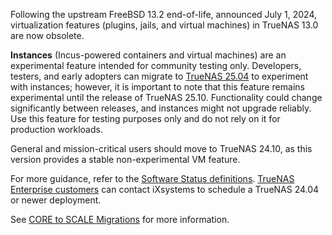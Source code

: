 &NewLine;

Following the upstream FreeBSD 13.2 end-of-life, announced July 1, 2024, virtualization features (plugins, jails, and virtual machines) in TrueNAS 13.0 are now obsolete.

**Instances** (Incus-powered containers and virtual machines) are an experimental feature intended for community testing only. Developers, testers, and early adopters can migrate to [TrueNAS 25.04](https://www.truenas.com/download-truenas-scale/) to experiment with instances; however, it is important to note that this feature remains experimental until the release of TrueNAS 25.10. Functionality could change significantly between releases, and instances might not upgrade reliably. Use this feature for testing purposes only and do not rely on it for production workloads.

General and mission-critical users should move to TrueNAS 24.10, as this version provides a stable non-experimental VM feature.

For more guidance, refer to the [Software Status definitions](https://www.truenas.com/docs/scale/). [TrueNAS Enterprise customers](https://www.truenas.com/truenas-enterprise/) can contact iXsystems to schedule a TrueNAS 24.04 or newer deployment.

See [CORE to SCALE Migrations](https://www.truenas.com/docs/scale/24.04/gettingstarted/migrate/) for more information.
